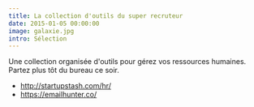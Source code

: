 ```yaml
---
title: La collection d'outils du super recruteur 
date: 2015-01-05 00:00:00
image: galaxie.jpg
intro: Sélection
---
```


Une collection organisée d'outils pour gérez vos ressources humaines. Partez plus tôt du bureau ce soir.

* http://startupstash.com/hr/
* https://emailhunter.co/